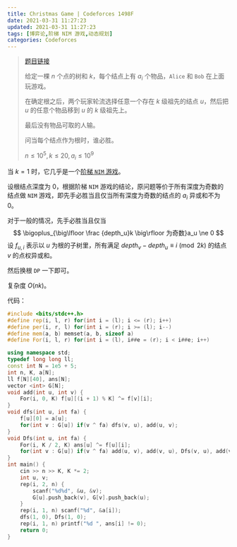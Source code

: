 ```yaml
---
title: Christmas Game | Codeforces 1498F
date: 2021-03-31 11:27:23
updated: 2021-03-31 11:27:23
tags: [博弈论,阶梯 NIM 游戏,动态规划]
categories: Codeforces
---
```

> [题目链接](https://codeforces.com/contest/1498/problem/F)
>
> 给定一棵 $n$ 个点的树和 $k$，每个结点上有 $a_i$ 个物品，```Alice``` 和 ```Bob``` 在上面玩游戏。
>
> 在确定根之后，两个玩家轮流选择任意一个存在 $k$ 级祖先的结点 $u$，然后把 $u$ 的任意个物品移到 $u$ 的 $k$ 级祖先上。
>
> 最后没有物品可取的人输。
>
> 问当每个结点作为根时，谁必胜。
>
> $n \le 10^5, k \le 20,a_i \le 10^9$

当 $k=1$ 时，它几乎是一个[阶梯 ```NIM``` 游戏](http://coding-pages-bucket-3532178-8430896-13917-522304-1305159063.cos-website.ap-hongkong.myqcloud.com/nim-you-xi-and-sg-ding-li/)。

设根结点深度为 $0$，根据阶梯 ```NIM``` 游戏的结论，原问题等价于所有深度为奇数的结点做 ```NIM``` 游戏，即先手必胜当且仅当所有深度为奇数的结点的 $a_i$ 异或和不为 $0$。

对于一般的情况，先手必胜当且仅当
$$
\bigoplus_{\big\lfloor \frac {depth_u}k \big\rfloor 为奇数}a_u \ne 0
$$
设 $f_{u,i}$ 表示以 $u$ 为根的子树里，所有满足 $depth_v - depth_u \equiv i \pmod {2k}$ 的结点 $v$ 的点权异或和。

然后换根 ```DP``` 一下即可。

复杂度 $O(nk)$。

代码：

```cpp
#include <bits/stdc++.h>
#define rep(i, l, r) for(int i = (l); i <= (r); i++)
#define per(i, r, l) for(int i = (r); i >= (l); i--)
#define mem(a, b) memset(a, b, sizeof a)
#define For(i, l, r) for(int i = (l), i##e = (r); i < i##e; i++)

using namespace std;
typedef long long ll;
const int N = 1e5 + 5;
int n, K, a[N];
ll f[N][40], ans[N];
vector <int> G[N];
void add(int u, int v) {
    For(i, 0, K) f[u][(i + 1) % K] ^= f[v][i];
}
void dfs(int u, int fa) {
    f[u][0] = a[u];
    for(int v : G[u]) if(v ^ fa) dfs(v, u), add(u, v);
}
void Dfs(int u, int fa) {
    For(i, K / 2, K) ans[u] ^= f[u][i];
    for(int v : G[u]) if(v ^ fa) add(u, v), add(v, u), Dfs(v, u), add(v, u), add(u, v);
}
int main() {
    cin >> n >> K, K *= 2;
    int u, v;
    rep(i, 2, n) {
        scanf("%d%d", &u, &v);
        G[u].push_back(v), G[v].push_back(u);
    }
    rep(i, 1, n) scanf("%d", &a[i]);
    dfs(1, 0), Dfs(1, 0);
    rep(i, 1, n) printf("%d ", ans[i] != 0);
    return 0;
}
```